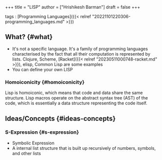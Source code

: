 +++
title = "LISP"
author = ["Hrishikesh Barman"]
draft = false
+++

tags
: [Programming Languages]({{< relref "20221101220306-programming_languages.md" >}})


## What? {#what}

-   It's not a specific language. It's a family of programming languages characterised by the fact that all their computation is represented by lists. Clojure, Scheme, [Racket]({{< relref "20230511000748-racket.md" >}}), elisp, Common Lisp are some examples
-   You can define your own LISP


### Homoiconicity {#homoiconicity}

Lisp is homoiconic, which means that code and data share the same structure. Lisp macros operate on the abstract syntax tree (AST) of the code, which is essentially a data structure representing the code itself.


## Ideas/Concepts {#ideas-concepts}


### S-Expression {#s-expression}

-   Symbolic Expression
-   A internal list structure that is built up recursively of numbers, symbols, and other lists
